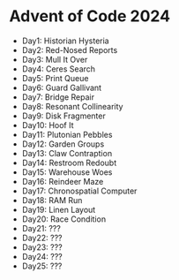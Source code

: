 # Advent of Code 2024

- Day1: Historian Hysteria
- Day2: Red-Nosed Reports
- Day3: Mull It Over
- Day4: Ceres Search
- Day5: Print Queue
- Day6: Guard Gallivant
- Day7: Bridge Repair
- Day8: Resonant Collinearity
- Day9: Disk Fragmenter
- Day10: Hoof It
- Day11: Plutonian Pebbles
- Day12: Garden Groups
- Day13: Claw Contraption
- Day14: Restroom Redoubt
- Day15: Warehouse Woes
- Day16: Reindeer Maze
- Day17: Chronospatial Computer
- Day18: RAM Run
- Day19: Linen Layout
- Day20: Race Condition
- Day21: ???
- Day22: ???
- Day23: ???
- Day24: ???
- Day25: ???

